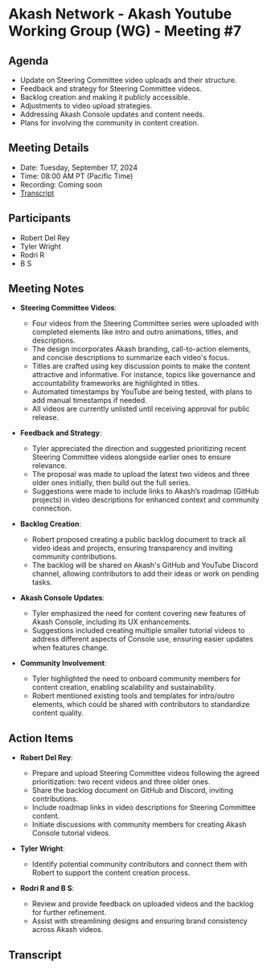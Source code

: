 # Akash Network - Akash Youtube Working Group (WG) - Meeting #7

## Agenda
- Update on Steering Committee video uploads and their structure.
- Feedback and strategy for Steering Committee videos.
- Backlog creation and making it publicly accessible.
- Adjustments to video upload strategies.
- Addressing Akash Console updates and content needs.
- Plans for involving the community in content creation.


## Meeting Details
- Date: Tuesday, September 17, 2024
- Time: 08:00 AM PT (Pacific Time)
- Recording: Coming soon
- [Transcript](#transcript)

## Participants
- Robert Del Rey
- Tyler Wright
- Rodri R
- B S

## Meeting Notes

- **Steering Committee Videos**:
  - Four videos from the Steering Committee series were uploaded with completed elements like intro and outro animations, titles, and descriptions.
  - The design incorporates Akash branding, call-to-action elements, and concise descriptions to summarize each video's focus.
  - Titles are crafted using key discussion points to make the content attractive and informative. For instance, topics like governance and accountability frameworks are highlighted in titles.
  - Automated timestamps by YouTube are being tested, with plans to add manual timestamps if needed.
  - All videos are currently unlisted until receiving approval for public release. 

- **Feedback and Strategy**:
  - Tyler appreciated the direction and suggested prioritizing recent Steering Committee videos alongside earlier ones to ensure relevance.
  - The proposal was made to upload the latest two videos and three older ones initially, then build out the full series.
  - Suggestions were made to include links to Akash’s roadmap (GitHub projects) in video descriptions for enhanced context and community connection.

- **Backlog Creation**:
  - Robert proposed creating a public backlog document to track all video ideas and projects, ensuring transparency and inviting community contributions.
  - The backlog will be shared on Akash's GitHub and YouTube Discord channel, allowing contributors to add their ideas or work on pending tasks.
  
- **Akash Console Updates**:
  - Tyler emphasized the need for content covering new features of Akash Console, including its UX enhancements.
  - Suggestions included creating multiple smaller tutorial videos to address different aspects of Console use, ensuring easier updates when features change.

- **Community Involvement**:
  - Tyler highlighted the need to onboard community members for content creation, enabling scalability and sustainability.
  - Robert mentioned existing tools and templates for intro/outro elements, which could be shared with contributors to standardize content quality.

## Action Items
- **Robert Del Rey**:
  - Prepare and upload Steering Committee videos following the agreed prioritization: two recent videos and three older ones.
  - Share the backlog document on GitHub and Discord, inviting contributions.
  - Include roadmap links in video descriptions for Steering Committee content.
  - Initiate discussions with community members for creating Akash Console tutorial videos.

- **Tyler Wright**:
  - Identify potential community contributors and connect them with Robert to support the content creation process.

- **Rodri R and B S**:
  - Review and provide feedback on uploaded videos and the backlog for further refinement.
  - Assist with streamlining designs and ensuring brand consistency across Akash videos.
## Transcript
